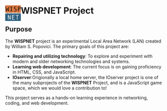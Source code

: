# WISPNET Project <img src="depreciated/oldlogo/WNLogo-2.png" alt="WISPNET Logo" width="50" height="50" align="left" />


## Purpose

The **WISPNET** project is an experimental Local Area Network (LAN) created by William S. Popovici. The primary goals of this project are:

- **Repairing and utilizing technology**: To explore and experiment with modern and older networking technologies and systems.
- **Learning web development**: The current focus is on gaining proficiency in HTML, CSS, and JavaScript.
- **IOserver**:Origionally a local home server, the IOserver project is one of the many subprojects of the **WISPNET** Project, and is a JavaScript game space, which we would love a contribution to!

This project serves as a hands-on learning experience in networking, coding, and web development.
